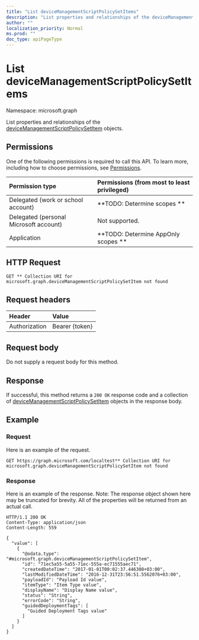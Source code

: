 ```yaml
---
title: "List deviceManagementScriptPolicySetItems"
description: "List properties and relationships of the deviceManagementScriptPolicySetItem objects."
author: ""
localization_priority: Normal
ms.prod: ""
doc_type: apiPageType
---
```


# List deviceManagementScriptPolicySetItems

Namespace: microsoft.graph

List properties and relationships of the [deviceManagementScriptPolicySetItem](../resources/devicemanagementscriptpolicysetitem.md) objects.

## Permissions
One of the following permissions is required to call this API. To learn more, including how to choose permissions, see [Permissions](/concepts/permissions-reference.md).

|Permission type|Permissions (from most to least privileged)|
|:---|:---|
|Delegated (work or school account)|**TODO: Determine scopes **|
|Delegated (personal Microsoft account)|Not supported.|
|Application|**TODO: Determine AppOnly scopes **|

## HTTP Request
<!-- {
  "blockType": "ignored"
}
-->
``` http
GET ** Collection URI for microsoft.graph.deviceManagementScriptPolicySetItem not found
```

## Request headers
|Header|Value|
|:---|:---|
|Authorization|Bearer {token}|

## Request body
Do not supply a request body for this method.

## Response
If successful, this method returns a `200 OK` response code and a collection of [deviceManagementScriptPolicySetItem](../resources/devicemanagementscriptpolicysetitem.md) objects in the response body.

## Example

### Request
Here is an example of the request.
<!-- {
  "blockType": "request",
  "name": "get_devicemanagementscriptpolicysetitem"
}
-->
``` http
GET https://graph.microsoft.com/localtest** Collection URI for microsoft.graph.deviceManagementScriptPolicySetItem not found
```

### Response
Here is an example of the response. Note: The response object shown here may be truncated for brevity. All of the properties will be returned from an actual call.
<!-- {
  "blockType": "response",
  "truncated": true,
  "@odata.type": "collection(microsoft.graph.devicemanagementscriptpolicysetitem)"
}
-->
``` http
HTTP/1.1 200 OK
Content-Type: application/json
Content-Length: 559

{
  "value": [
    {
      "@odata.type": "#microsoft.graph.deviceManagementScriptPolicySetItem",
      "id": "71ec5a55-5a55-71ec-555a-ec71555aec71",
      "createdDateTime": "2017-01-01T00:02:37.446308+03:00",
      "lastModifiedDateTime": "2016-12-31T23:56:51.5562076+03:00",
      "payloadId": "Payload Id value",
      "itemType": "Item Type value",
      "displayName": "Display Name value",
      "status": "String",
      "errorCode": "String",
      "guidedDeploymentTags": [
        "Guided Deployment Tags value"
      ]
    }
  ]
}
```

